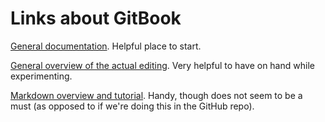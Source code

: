 # Links about GitBook

[General documentation](https://docs.gitbook.com/). Helpful place to start.

[General overview of the actual editing](https://docs.gitbook.com/editing-content/editing-pages). Very helpful to have on hand while experimenting.

[Markdown overview and tutorial](https://commonmark.org/help/). Handy, though does not seem to be a must \(as opposed to if we're doing this in the GitHub repo\).



